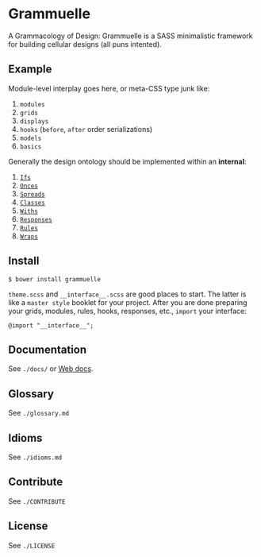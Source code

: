 # Grammuelle

A Grammacology of Design: Grammuelle is a SASS minimalistic framework for 
building cellular designs (all puns intented).

## Example

Module-level interplay goes here, or meta-CSS type junk like:

1. `modules`
2. `grids`
3. `displays`
4. `hooks` (`before`, `after` order serializations)
5. `models`
6. `basics`

Generally the design ontology should be implemented within an __internal__:

1. [`Ifs`](https://github.com/nerdfiles/grammuelle/blob/master/__interface__.scss#L34)
2. [`Onces`](https://github.com/nerdfiles/grammuelle/blob/master/__interface__.scss#L38)
3. [`Spreads`](https://github.com/nerdfiles/grammuelle/blob/master/__interface__.scss#L45)
4. [`Classes`](https://github.com/nerdfiles/grammuelle/blob/master/__interface__.scss#L51)
5. [`Withs`](https://github.com/nerdfiles/grammuelle/blob/master/__interface__.scss#L60)
6. [`Responses`](https://github.com/nerdfiles/grammuelle/blob/master/__interface__.scss#L69-L75)
7. [`Rules`](https://github.com/nerdfiles/grammuelle/blob/master/__interface__.scss#L102)
8. [`Wraps`](https://github.com/nerdfiles/grammuelle/blob/master/__interface__.scss#L132)

## Install

    $ bower install grammuelle

`theme.scss` and `__interface__.scss` are good places to start. The latter is
like a `master style` booklet for your project. After you are done preparing
your grids, modules, rules, hooks, responses, etc., `import` your interface:

    @import "__interface__";

## Documentation

See `./docs/` or [Web docs](http://grammuelle.io/docs).

## Glossary

See `./glossary.md`

## Idioms

See `./idioms.md`

## Contribute

See `./CONTRIBUTE`

## License

See `./LICENSE`
